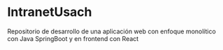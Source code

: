 # IntranetUsach
Repositorio de desarrollo de una aplicación web con enfoque monolítico con Java SpringBoot y en frontend con React
